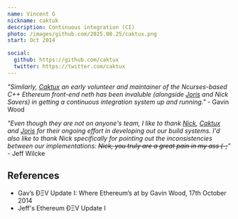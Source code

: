 ```yaml
---
name: Vincent G
nickname: caktuk
description: Continuous integration (CI)
photo: /images/github.com/2025.08.25/caktux.png
start: Oct 2014

social:
  github: https://github.com/caktux
  twitter: https://twitter.com/caktux
---
```


*"Similarly, [Caktux]('/people/vincent-g/') an early volunteer and maintainer of the Ncurses-based C++ Ethereum front-end neth has been invaluble (alongside [Joris]('/people/joris-bontje/') and Nick Savers) in getting a continuous integration system up and running."* - Gavin Wood

*"Even though they are not on anyone's team, I like to thank [Nick]('/people/nick-savers/'), [Caktux]('/people/vincent-g/') and [Joris]('/people/joris-bontje/') for their ongoing effort in developing out our build systems. I'd also like to thank Nick specifically for pointing out the inconsistencies between our implementations: ~~Nick, you truly are a great pain in my ass (-;~~"* - Jeff Wilcke

## References
- Gav’s ÐΞV Update I: Where Ethereum’s at by Gavin Wood, 17th October 2014
- Jeff's Ethereum ÐΞV Update I
